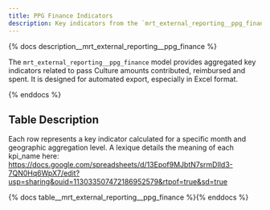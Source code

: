 ```yaml
---
title: PPG Finance Indicators
description: Key indicators from the `mrt_external_reporting__ppg_finance` model.
---
```


{% docs description__mrt_external_reporting__ppg_finance %}

The `mrt_external_reporting__ppg_finance` model provides aggregated key indicators related to pass Culture amounts contributed, reimbursed and spent.
It is designed for automated export, especially in Excel format.

{% enddocs %}

## Table Description

Each row represents a key indicator calculated for a specific month and geographic aggregation level.
A lexique details the meaning of each kpi_name here: https://docs.google.com/spreadsheets/d/13Epof9MJbtN7srmDIld3-7QN0Hq6WpX7/edit?usp=sharing&ouid=113033507472186952579&rtpof=true&sd=true

{% docs table__mrt_external_reporting__ppg_finance %}{% enddocs %}
